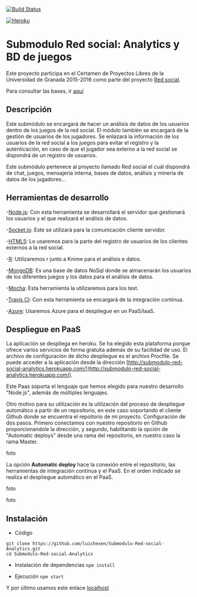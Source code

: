 [![Build Status](https://travis-ci.org/luishexen/Submodulo-Red-social-Analytics.svg?branch=master)](https://travis-ci.org/luishexen/Submodulo-Red-social-Analytics)

[![Heroku](https://www.herokucdn.com/deploy/button.png)](http://submodulo-red-social-analytics.herokuapp.com/)

# Submodulo Red social: Analytics y BD de juegos

Este proyecto participa en el Certamen de Proyectos Libres de la Universidad de Granada 2015-2016 como parte del proyecto [Red social](https://github.com/albertogarf91/Red-social-ETSIIT). 

Para consultar las bases, ir [aquí](https://docs.google.com/document/d/16UsdUV_XXuPUh-Imz4PSgh-2ES_YaAJpZ8fNrbTVpMA/edit)


## Descripción
Este submódulo se encargará de hacer un análisis de datos de los usuarios dentro de los juegos de la red social. El módulo también se encargará de la gestión de usuarios de los jugadores. Se enlazará la información de los usuarios de la red social a los juegos para evitar el registro y la autenticación, en caso de que el jugador sea externo a la red social se dispondrá de un registro de usuarios.

Este submódulo pertenece al proyecto llamado Red social el cuál dispondrá de chat, juegos, mensajería interna, bases de datos, análisis y minería de datos de los jugadores...


## Herramientas de desarrollo

-[Node.js](https://nodejs.org/en/): Con esta herramienta se desarrollará el servidor que gestionará los usuarios y el que realizará el análisis de datos.

-[Socket.io](http://socket.io/): Este se utilizará para la comunicación cliente servidor.

-[HTML5](http://www.w3schools.com/html/html5_intro.asp): Lo usaremos para la parte del registro de usuarios de los clientes externos a la red social.

-[R](http://www.revolutionanalytics.com/what-r): Utilizaremos r junto a Knime para el análisis e datos.

-[MongoDB](https://www.mongodb.org/): Es una base de datos NoSql donde se almacenarán los usuarios de los diferentes juegos y los datos para el análisis de datos.

-[Mocha](http://mochajs.org/): Esta herramienta la utilizaremos para los test.

-[Travis CI](https://travis-ci.org/): Con esta herramienta se encargará de la integración continua.

-[Azure](https://azure.microsoft.com/es-es/): Usaremos Azure para el despliegue en un PaaS/IaaS.


## Despliegue en PaaS
La aplicación se despliega en heroku. Se ha elegido esta plataforma porque ofrece varios servicios de forma gratuita además de su facilidad de uso. El archivo de configuración de dicho despliegue es el archivo Procfile. Se puede acceder a la aplicación desde la dirección [http://submodulo-red-social-analytics.herokuapp.com/](http://submodulo-red-social-analytics.herokuapp.com/).

Este Paas soporta el lenguaje que hemos elegido para nuestro desarrollo "Node.js", además de múltiples lenguajes.

Otro motivo para su utilización es la utilización del proceso de despliegue automático a partir de un repositorio, en este caso soportando el cliente Github donde se encuentra el repoitorio de mi proyecto. Configuración de dos pasos. Primero conectamos con nuestro repositorio en Github proporcionandole la dirección, y segundo, habilitando la opción de "Automatic deploys" desde una rama del repositorio, en nuestro caso la rama Master.

foto

La opción **Automatic deploy** hace la conexión entre el repositorio, las herramientas de integración contínua y el PaaS. En el orden indicado se realiza el despliegue automático en el PaaS.

foto

foto


## Instalación

  * Código
  ```
  git clone https://github.com/luishexen/Submodulo-Red-social-Analytics.git
  cd Submodulo-Red-social-Analytics
  ```

  * Instalación de dependencias
  `npm install`

  * Ejecución
  `npm start`

  Y por último usamos este enlace [localhost](http://localhost:5000/)
